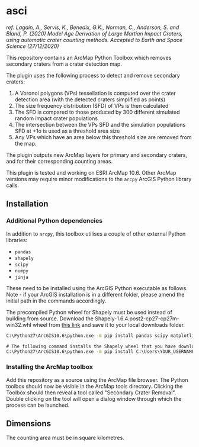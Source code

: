 # asci

_ref: Lagain, A., Servis, K., Benedix, G.K., Norman, C., Anderson, S. and Bland, P. (2020) Model Age Derivation of Large Martian Impact Craters, using automatic crater counting methods. Accepted to Earth and Space Science (27/12/2020)_

This repository contains an ArcMap Python Toolbox which removes secondary craters from a crater detection map.

The plugin uses the following process to detect and remove secondary craters:

1. A Voronoi polygons (VPs) tessellation is computed over the crater detection area (with the detected craters simplified as points)
2. The size frequency distribution (SFD) of VPs is then calculated
3. The SFD is compared to those produced by 300 different simulated random impact crater populations
4. The intersection between the VPs SFD and the simulation populations SFD at +1σ is used as a threshold area size
5. Any VPs which have an area below this threshold size are removed from the map.

The plugin outputs new ArcMap layers for primary and secondary craters, and for their corresponding counting areas.

This plugin is tested and working on ESRI ArcMap 10.6. Other ArcMap versions may require minor modifications to the `arcpy` ArcGIS Python library calls.

## Installation

### Additional Python dependencies

In addition to `arcpy`, this toolbox utilises a couple of other external Python libraries:

- `pandas`
- `shapely`
- `scipy`
- `numpy`
- `jinja`

These need to be installed using the ArcGIS Python executable as follows. Note - if your ArcGIS installation is in a different folder, please amend the initial path in the commands accordingly.

The precompiled Python wheel for Shapely must be used instead of building from source. Download the Shapely-1.6.4.post2-cp27-cp27m-win32.whl wheel from [this link](https://www.lfd.uci.edu/~gohlke/pythonlibs/#shapely) and save it to your local downloads folder.

```cmd
C:\Python27\ArcGIS10.6\python.exe -m pip install pandas scipy matplotlib numpy Jinja2

# The following command installs the Shapely wheel that you have downloaded as per the above instructions
C:\Python27\ArcGIS10.6\python.exe -m pip install C:\Users\YOUR_USERNAME\Downloads\Shapely-1.6.4.post2-cp27-cp27m-win32.whl
```

### Installing the ArcMap toolbox

Add this repository as a source using the ArcMap file browser. The Python toolbox should now be visible in the ArcMap tools directory. Clicking the Toolbox should then reveal a tool called "Secondary Crater Removal". Double clicking on the tool will open a dialog window through which the process can be launched.

## Dimensions

The counting area must be in square kilometres.
